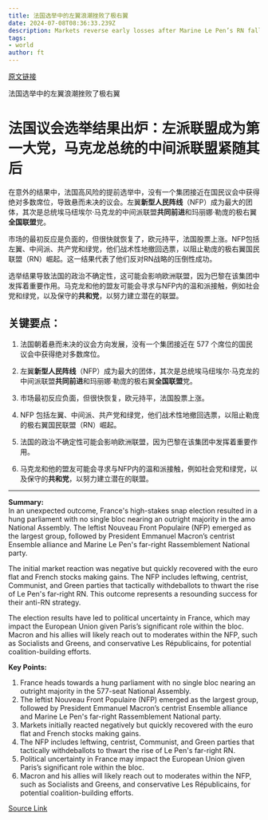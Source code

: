```yaml
---
title: 法国选举中的左翼浪潮挫败了极右翼
date: 2024-07-08T08:36:33.239Z
description: Markets reverse early losses after Marine Le Pen’s RN falls well short of expected gains in parliament
tags: 
- world
author: ft
---
```


[原文链接](https://ft.com/content/7f23bd87-ced0-4f7a-9167-c470beeb3c1a)

法国选举中的左翼浪潮挫败了极右翼

# 法国议会选举结果出炉：左派联盟成为第一大党，马克龙总统的中间派联盟紧随其后

在意外的结果中，法国高风险的提前选举中，没有一个集团接近在国民议会中获得绝对多数席位，导致悬而未决的议会。左翼**新型人民阵线**（NFP）成为最大的团体，其次是总统埃马纽埃尔·马克龙的中间派联盟**共同前进**和玛丽娜·勒庞的极右翼**全国联盟**党。

市场的最初反应是负面的，但很快就恢复了，欧元持平，法国股票上涨。NFP包括左翼、中间派、共产党和绿党，他们战术性地撤回选票，以阻止勒庞的极右翼国民联盟（RN）崛起。这一结果代表了他们反对RN战略的压倒性成功。

选举结果导致法国的政治不确定性，这可能会影响欧洲联盟，因为巴黎在该集团中发挥着重要作用。马克龙和他的盟友可能会寻求与NFP内的温和派接触，例如社会党和绿党，以及保守的**共和党**，以努力建立潜在的联盟。

## 关键要点：

1. 法国朝着悬而未决的议会方向发展，没有一个集团接近在 577 个席位的国民议会中获得绝对多数席位。

2. 左翼**新型人民阵线**（NFP）成为最大的团体，其次是总统埃马纽埃尔·马克龙的中间派联盟**共同前进**和玛丽娜·勒庞的极右翼**全国联盟**党。

3. 市场最初反应负面，但很快恢复，欧元持平，法国股票上涨。

4. NFP 包括左翼、中间派、共产党和绿党，他们战术性地撤回选票，以阻止勒庞的极右翼国民联盟（RN）崛起。

5. 法国的政治不确定性可能会影响欧洲联盟，因为巴黎在该集团中发挥着重要作用。

6. 马克龙和他的盟友可能会寻求与NFP内的温和派接触，例如社会党和绿党，以及保守的**共和党**，以努力建立潜在的联盟。

---

 **Summary:**  
In an unexpected outcome, France's high-stakes snap election resulted in a hung parliament with no single bloc nearing an outright majority in the amo National Assembly. The leftist Nouveau Front Populaire (NFP) emerged as the largest group, followed by President Emmanuel Macron’s centrist Ensemble alliance and Marine Le Pen's far-right Rassemblement National party.

The initial market reaction was negative but quickly recovered with the euro flat and French stocks making gains. The NFP includes leftwing, centrist, Communist, and Green parties that tactically withdeballots to thwart the rise of Le Pen's far-right RN. This outcome represents a resounding success for their anti-RN strategy.

The election results have led to political uncertainty in France, which may impact the European Union given Paris’s significant role within the bloc. Macron and his allies will likely reach out to moderates within the NFP, such as Socialists and Greens, and conservative Les Républicains, for potential coalition-building efforts.

**Key Points:**  
1. France heads towards a hung parliament with no single bloc nearing an outright majority in the 577-seat National Assembly.
2. The leftist Nouveau Front Populaire (NFP) emerged as the largest group, followed by President Emmanuel Macron’s centrist Ensemble alliance and Marine Le Pen's far-right Rassemblement National party.
3. Markets initially reacted negatively but quickly recovered with the euro flat and French stocks making gains.
4. The NFP includes leftwing, centrist, Communist, and Green parties that tactically withdeballots to thwart the rise of Le Pen's far-right RN.
5. Political uncertainty in France may impact the European Union given Paris’s significant role within the bloc.
6. Macron and his allies will likely reach out to moderates within the NFP, such as Socialists and Greens, and conservative Les Républicains, for potential coalition-building efforts.

[Source Link](https://ft.com/content/7f23bd87-ced0-4f7a-9167-c470beeb3c1a)

